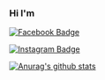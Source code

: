 ### Hi I'm 

 [![Facebook Badge](https://img.shields.io/badge/facebook-1877f2?style=flat-square&logo=facebook&logoColor=white&link=https://www.facebook.com/AsCEhyunseung)](https://www.facebook.com/AsCEhyunseung)
 
 [![Instagram Badge](http://img.shields.io/badge/-Instagram?style=flat&logo=Instagram&link=https://instagram.com/asce_hyunseungg)](https://instagram.com/asce_hyunseungg)

[![Anurag's github stats](https://github-readme-stats.vercel.app/api?username=AsCE-hyunseung)](https://github.com/anuraghazra/github-readme-stats)
	
  
